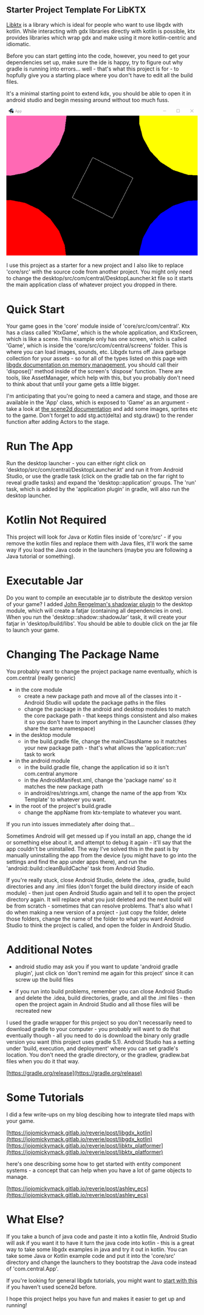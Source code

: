 ## Starter Project Template For LibKTX

[Libktx](https://libktx.github.io/) is a library which is ideal for people who want to use libgdx with kotlin. While interacting with gdx libraries 
directly with kotlin is possible, ktx provides libraries which wrap gdx and make using it more kotlin-centric and idiomatic.

Before you can start getting into the code, however, you need to get your dependencies set up, make sure the ide is happy, try to figure out 
why gradle is running into errors... well - that's what this project is for - to hopfully give you a starting place where you don't have to 
edit all the build files.

It's a minimal starting point to extend kdx, you should be able to open it in android studio and begin messing around without too much fuss.

![template.gif](.github/template.gif?raw=true)

I use this project as a starter for a new project and I also like to replace 'core/src' with the source code from another project. You might 
only need to change the desktop/src/com/central/DesktopLauncher.kt file so it starts the main application class of whatever project you 
dropped in there.

# Quick Start

Your game goes in the 'core' module inside of 'core/src/com/central'. Ktx has a class called 'KtxGame', which is the whole application, and 
KtxScreen, which is like a scene. This example only has one screen, which is called 'Game', which is inside the 'core/src/com/central/screens' folder. This is where you can load images, sounds, etc. Libgdx turns off Java garbage collection for your assets - so for all of the types listed on this page with [libgdx documentation on memory management](https://github.com/libgdx/libgdx/wiki/Memory-management), you should call their 'dispose()' method inside of the screen's 'dispose' function. There are tools, like AssetManager, which help with this, but you probably don't need to think about that until your game gets a little bigger. 

I'm anticipating that you're going to need a camera and stage, and those are available in the 'App' class, which is exposed to 'Game' as an 
argument - take a look at [the scene2d documentation](https://github.com/libgdx/libgdx/wiki/Scene2d) and add some images, sprites etc to the 
game. Don't forget to add stg.act(delta) and stg.draw() to the render function after adding Actors to the stage.

# Run The App

Run the desktop launcher - you can either right click on 'desktop/src/com/central/DesktopLauncher.kt' and run it from Android Studio, or use the gradle task (click on the gradle tab on the far right to reveal gradle tasks) and expand the 'desktop::application' groups. The 'run' task, which is added by the 'application plugin' in gradle, will also run the desktop launcher.

# Kotlin Not Required

This project will look for Java or Kotlin files inside of 'core/src' - if you remove the kotlin files and replace them with Java files, it'll work the same way if you load the Java code in the launchers (maybe you are following a Java tutorial or something).

# Executable Jar

Do you want to compile an executable jar to distribute the desktop version of your game? I added [John Rengelman's shadowjar plugin](https://github.com/johnrengelman/shadow) to the desktop module, which will create a fatjar (containing all dependencies in one). When you run the 'desktop::shadow::shadowJar' task, it will create your fatjar in 'desktop/build/libs'. You should be able to double click on the jar file to launch your game.

# Changing The Package Name

You probably want to change the project package name eventually, which is com.central (really generic)

- in the core module
  - create a new package path and move all of the classes into it - Android Studio will update the package paths in the files
  - change the package in the android and desktop modules to match the core package path - that keeps things consistent and also makes it so you don't have to import anything in the Launcher classes (they share the same namespace)
- in the desktop module
  - in the build.gradle file, change the mainClassName so it matches your new package path - that's what allows the 'application::run' task to work
- in the android module
  - in the build.gradle file, change the application id so it isn't com.central anymore
  - in the AndroidManifest.xml, change the 'package name' so it matches the new package path
  - in android/res/strings.xml, change the name of the app from 'Ktx Template' to whatever you want.
- in the root of the project's build.gradle
  - change the appName from ktx-template to whatever you want.

If you run into issues immediately after doing that...

Sometimes Android will get messed up if you install an app, change the id or something else about it, and attempt to debug it again - it'll say that the app couldn't be uninstalled. The way I've solved this in the past is by manually uninstalling the app from the device (you might have to go into the settings and find the app under apps there), and run the 'android::build::cleanBuildCache' task from Android Studio.

If you're really stuck, close Android Studio, delete the .idea, .gradle, build directories and any .iml files (don't forget the build directory inside of each module) - then just open Android Studio again and tell it to open the project directory again. It will replace what you just deleted and the next build will be from scratch - sometimes that can resolve problems. That's also what I do when making a new version of a project - just copy the folder, delete those folders, change the name of the folder to what you want Android Studio to think the project is called, and open the folder in Android Studio.

# Additional Notes  

- android studio may ask you if you want to update 'android gradle plugin', just click on 'don't remind me again for this 
project' since it can screw up the build files

- if you run into build problems, remember you can close Android Studio and delete the .idea, build directories, gradle, and all the .iml 
files - then open the project again in Android Studio and all those files will be recreated new

I used the gradle wrapper for this project so you don't necessarily need to download gradle to your computer - you probably will want to do 
that eventually though - all you need to do is download the binary only gradle version you want (this project uses gradle 5.1). Android 
Studio has a setting under 'build, execution, and deployment' where you can set gradle's location. You don't need the gradle 
directory, or the gradlew, gradlew.bat files when you do it that way.

[https://gradle.org/release](https://gradle.org/release)

# Some Tutorials

I did a few write-ups on my blog descibing how to integrate tiled maps with your game.

[https://jojomickymack.gitlab.io/reverie/post/libgdx_kotlin](https://jojomickymack.gitlab.io/reverie/post/libgdx_kotlin)  
[https://jojomickymack.gitlab.io/reverie/post/libktx_platformer](https://jojomickymack.gitlab.io/reverie/post/libktx_platformer)  

here's one describing some how to get started with entity component systems - a concept that can help when you have a lot of game objects to manage.

[https://jojomickymack.gitlab.io/reverie/post/ashley_ecs](https://jojomickymack.gitlab.io/reverie/post/ashley_ecs)

# What Else?

If you take a bunch of java code and paste it into a kotlin file, Android Studio will ask if you want it to have it turn the java code into kotlin - this is a great way to take some libgdx examples in java and try it out in kotlin. You can take some Java or Kotlin example code and put it into the 'core/src' directory and change the launchers to they bootstrap the Java code instead of 'com.central.App'.

If you're looking for general libgdx tutorials, you might want to [start with this](https://libgdx.info/basic_image) if you haven't used scene2d before.

I hope this project helps you have fun and makes it easier to get up and running!
